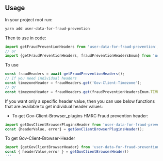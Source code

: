 ## Usage

In your project root run:

```sh
yarn add user-data-for-fraud-prevention
```

Then to use in code:

```js
import getFraudPreventionHeaders from 'user-data-for-fraud-prevention';
// or
import {getFraudPreventionHeaders, fraudPreventionHeadersEnum} from 'user-data-for-fraud-prevention';
```

To use

```js
const fraudHeaders = await getFraudPreventionHeaders();
// If you need individual headers
const timezoneHeader = fraudHeaders.get('Gov-Client-Timezone');
// Or
const timezoneHeader = fraudHeaders.get(fraudPreventionHeadersEnum.TIMEZONE);
```

If you want only a specific header value, then you can use below functions that are available to get individual header values:
* To get Gov-Client-Browser_plugins HMRC Fraud prevention header:
```js
import getGovClientBrowserPluginsHeader from 'user-data-for-fraud-prevention';
const {headerValue, error} = getGovClientBrowserPluginsHeader();
```
To get Gov-Client-Browser-Header
```js
import {getGovClientBrowserHeader} from 'user-data-for-fraud-prevention';
const { headerValue,error } = getGovClientBrowserHeader() 
'''